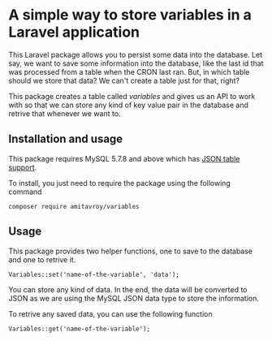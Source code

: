 # A simple way to store variables in a Laravel application

This Laravel package allows you to persist some data into the database. Let say, we want to save some information into the database, like the last id that was processed from a table when the CRON last ran. But, in which table should we store that data? We can't create a table just for that, right?

This package creates a table called *variables* and gives us an API to work with so that we can store any kind of key value pair in the database and retrive that whenever we want to.

## Installation and usage
This package requires MySQL 5.7.8 and above which has [JSON table support](https://dev.mysql.com/doc/relnotes/mysql/5.7/en/news-5-7-8.html).

To install, you just need to require the package using the following command

```
composer require amitavroy/variables 
``` 

## Usage
This package provides two helper functions, one to save to the database and one to retrive it.

```
Variables::set('name-of-the-variable', 'data');
```

You can store any kind of data. In the end, the data will be converted to JSON as we are using the MySQL JSON data type to store the information.

To retrive any saved data, you can use the following function

```
Variables::get('name-of-the-variable');
```
